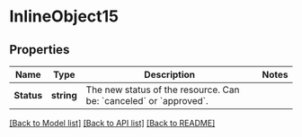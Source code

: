 # InlineObject15

## Properties

Name | Type | Description | Notes
------------ | ------------- | ------------- | -------------
**Status** | **string** | The new status of the resource. Can be: &#x60;canceled&#x60; or &#x60;approved&#x60;. | 

[[Back to Model list]](../README.md#documentation-for-models) [[Back to API list]](../README.md#documentation-for-api-endpoints) [[Back to README]](../README.md)


